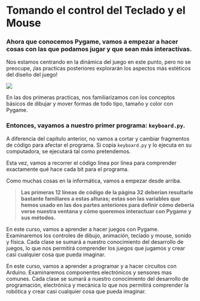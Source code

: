 # Tomando el control del Teclado y el Mouse
### Ahora que conocemos Pygame, vamos a empezar a hacer cosas con las que podamos jugar y que sean más interactivas. 

Nos estamos centrando en la dinámica del juego en este punto, pero no se preocupe, ¡las practicas posteriores explorarán los aspectos más estéticos del diseño del juego!

![](https://media.giphy.com/media/11y8mcRPyJ4aSk/giphy.gif)

En las dos primeras practicas, nos familiarizamos con los conceptos básicos de dibujar y mover formas de todo tipo, tamaño y color con Pygame. 

### Entonces, vayamos a nuestro primer programa: `keyboard.py`. 

A diferencia del capítulo anterior, no vamos a cortar y cambiar fragmentos de código para afectar el programa. Si copia `keyboard.py` y lo ejecuta en su computadora, se ejecutará tal como pretendemos. 

Esta vez, vamos a recorrer el código línea por línea para comprender exactamente qué hace cada bit para el programa. 

Como muchas cosas en la informática, vamos a empezar desde arriba.
 
>**Las primeras 12 líneas de código de la página 32 deberían resultarle bastante familiares a estas alturas; estas son las variables que hemos usado en las dos partes anteriores para definir cómo debería verse nuestra ventana y cómo queremos interactuar con Pygame y sus métodos.**


En este curso, vamos a aprender a hacer juegos con Pygame. Examinaremos los controles de dibujo, animación, teclado y mouse, sonido y física. Cada clase se sumará a nuestro conocimiento del desarrollo de juegos, lo que nos permitirá comprender los juegos que jugamos y crear casi cualquier cosa que pueda imaginar.


En este curso, vamos a aprender a programar y a hacer circuitos con Arduino. Examinaremos componentes electrónicos y sensores mas comunes. Cada clase se sumará a nuestro conocimiento del desarrollo de programación, electrónica y mecánica lo que nos permitirá comprender la robótica y crear casi cualquier cosa que pueda imaginar.
<!--stackedit_data:
eyJoaXN0b3J5IjpbLTIwOTI5NDk3NzksLTc4NDg3MTAxMiwtNz
kxMzUyMjQ2LDE0NDczODg5OF19
-->